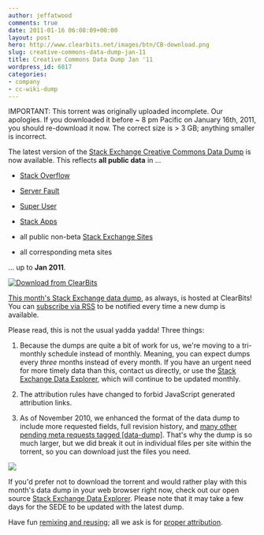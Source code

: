 ```yaml
---
author: jeffatwood
comments: true
date: 2011-01-16 06:08:09+00:00
layout: post
hero: http://www.clearbits.net/images/btn/CB-download.png
slug: creative-commons-data-dump-jan-11
title: Creative Commons Data Dump Jan '11
wordpress_id: 6817
categories:
- company
- cc-wiki-dump
---
```


IMPORTANT: This torrent was originally uploaded incomplete. Our apologies. If you downloaded it before ~ 8 pm Pacific on January 16th, 2011, you should re-download it now. The correct size is > 3 GB; anything smaller is incorrect.

The latest version of the [Stack Exchange Creative Commons Data Dump](http://blog.stackoverflow.com/2009/06/stack-overflow-creative-commons-data-dump/) is now available. This reflects **all public data** in …





  * [Stack Overflow](http://stackoverflow.com)

  * [Server Fault](http://serverfault.com)

  * [Super User](http://superuser.com)

  * [Stack Apps](http://stackapps.com)

  * all public non-beta [Stack Exchange Sites](http://stackexchange.com/sites)

  * all corresponding meta sites


… up to **Jan 2011**.

[![Download from ClearBits](http://www.clearbits.net/images/btn/CB-download.png)](http://www.clearbits.net/get/1587-jan-2011.torrent)

[This month's Stack Exchange data dump](http://www.clearbits.net/torrents/1587-jan-2011), as always, is hosted at ClearBits! You can [subscribe via RSS](http://www.clearbits.net/feeds/creator/146-stack-overflow-data-dump.rss) to be notified every time a new dump is available.

Please read, this is not the usual yadda yadda! Three things:





  1. Because the dumps are quite a bit of work for us, we're moving to a tri-monthly schedule instead of monthly. Meaning, you can expect dumps every _three_ months instead of every month. If you have an urgent need for more timely data than this, contact us directly, or use the [Stack Exchange Data Explorer](http://data.stackexchange.com), which will continue to be updated monthly.

  2. The attribution rules have changed to forbid JavaScript generated attribution links.

  3. As of November 2010, we enhanced the format of the data dump to include more requested fields, full revision history, and [many other pending meta requests tagged [data-dump]](http://meta.stackoverflow.com/questions/tagged/data-dump%2bstatus-completed?sort=active). That's why the dump is so much larger, but we did break it out in individual files per site within the torrent, so you can download just the files you need. 

![](/blog/images/wordpress/clearbits-torrent-files.png)



If you'd prefer not to download the torrent and would rather play with this month's data dump in your web browser right now, check out our open source [Stack Exchange Data Explorer](http://data.stackexchange.com). Please note that it may take a few days for the SEDE to be updated with the latest dump.

Have fun [remixing and reusing](http://creativecommons.org/licenses/by-sa/2.5/); all we ask is for [proper attribution](http://blog.stackoverflow.com/2009/06/attribution-required/).
